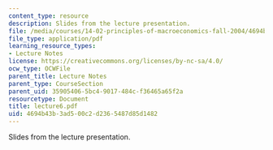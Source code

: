 ```yaml
---
content_type: resource
description: Slides from the lecture presentation.
file: /media/courses/14-02-principles-of-macroeconomics-fall-2004/4694b43b3ad500c2d2365487d85d1482_lecture6.pdf
file_type: application/pdf
learning_resource_types:
- Lecture Notes
license: https://creativecommons.org/licenses/by-nc-sa/4.0/
ocw_type: OCWFile
parent_title: Lecture Notes
parent_type: CourseSection
parent_uid: 35905406-5bc4-9017-484c-f36465a65f2a
resourcetype: Document
title: lecture6.pdf
uid: 4694b43b-3ad5-00c2-d236-5487d85d1482
---
```

Slides from the lecture presentation.